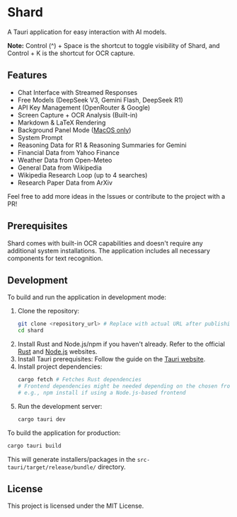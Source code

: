 # Shard

A Tauri application for easy interaction with AI models.

**Note:** Control (^) + Space is the shortcut to toggle visibility of Shard, and Control + K is the shortcut for OCR capture.

## Features

*   Chat Interface with Streamed Responses
*   Free Models (DeepSeek V3, Gemini Flash, DeepSeek R1)
*   API Key Management (OpenRouter & Google)
*   Screen Capture + OCR Analysis (Built-in)
*   Markdown & LaTeX Rendering
*   Background Panel Mode ([MacOS only](https://developer.apple.com/documentation/appkit/nspanel))
*   System Prompt
*   Reasoning Data for R1 & Reasoning Summaries for Gemini
*   Financial Data from Yahoo Finance
*   Weather Data from Open-Meteo
*   General Data from Wikipedia
*   Wikipedia Research Loop (up to 4 searches)
*   Research Paper Data from ArXiv

Feel free to add more ideas in the Issues or contribute to the project with a PR!

## Prerequisites

Shard comes with built-in OCR capabilities and doesn't require any additional system installations. The application includes all necessary components for text recognition.

## Development

To build and run the application in development mode:

1.  Clone the repository:
    ```bash
    git clone <repository_url> # Replace with actual URL after publishing
    cd shard
    ```
2.  Install Rust and Node.js/npm if you haven't already. Refer to the official [Rust](https://www.rust-lang.org/tools/install) and [Node.js](https://nodejs.org/) websites.
3.  Install Tauri prerequisites: Follow the guide on the [Tauri website](https://tauri.app/v1/guides/getting-started/prerequisites).
4.  Install project dependencies:
    ```bash
    cargo fetch # Fetches Rust dependencies
    # Frontend dependencies might be needed depending on the chosen frontend setup
    # e.g., npm install if using a Node.js-based frontend
    ```
5.  Run the development server:
    ```bash
    cargo tauri dev
    ```

To build the application for production:

```bash
cargo tauri build
```

This will generate installers/packages in the `src-tauri/target/release/bundle/` directory.

## License

This project is licensed under the MIT License.
